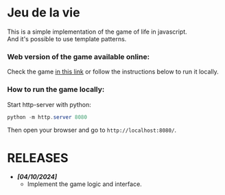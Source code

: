 # Jeu de la vie

This is a simple implementation of the game of life in javascript.  
And it's possible to use template patterns.

### Web version of the game available online:

Check the game [in this link](https://poc.frederic-dabadie.fr/jeudelavie/) or follow the instructions below to run it locally.

### How to run the game locally:
Start http-server with python:

```powershell
python -m http.server 8080
```
Then open your browser and go to `http://localhost:8080/`.


# RELEASES
- **_[04/10/2024]_**
  - Implement the game logic and interface.
